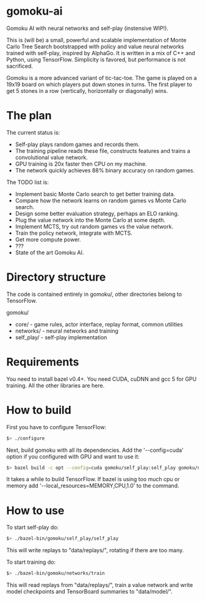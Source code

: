 gomoku-ai
=========

Gomoku AI with neural networks and self-play (instensive WIP!).

This is (will be) a small, powerful and scalable implementation of Monte Carlo
Tree Search bootstrapped with policy and value neural networks trained with
self-play, inspired by AlphaGo. It is written in a mix of C++ and Python, using
TensorFlow. Simplicity is favored, but performance is not sacrificed.

Gomoku is a more advanced variant of tic-tac-toe. The game is played on a 19x19
board on which players put down stones in turns. The first player to get 5
stones in a row (vertically, horizontally or diagonally) wins.

The plan
========

The current status is:

  * Self-play plays random games and records them.
  * The training pipeline reads these file, constructs features and trains
    a convolutional value network.
  * GPU training is 20x faster then CPU on my machine.
  * The network quickly achieves 88% binary accuracy on random games. 

The TODO list is:

  * Implement basic Monte Carlo search to get better training data.
  * Compare how the network learns on random games vs Monte Carlo search.
  * Design some better evaluation strategy, perhaps an ELO ranking.
  * Plug the value network into the Monte Carlo at some depth.
  * Implement MCTS, try out random games vs the value network.
  * Train the policy network, integrate with MCTS.
  * Get more compute power.
  * ???
  * State of the art Gomoku AI.

Directory structure
===================

The code is contained entirely in gomoku/, other directories belong to
TensorFlow.

gomoku/

  * core/ - game rules, actor interface, replay format, common utilities
  * networks/ - neural networks and training
  * self_play/ - self-play implementation

Requirements
============

You need to install bazel v0.4+. You need CUDA, cuDNN and gcc 5 for GPU
training. All the other libraries are here.

How to build
============

First you have to configure TensorFlow:

```bash
$> ./configure
```

Next, build gomoku with all its dependencies. Add the '--config=cuda' option
if you configured with GPU and want to use it:

```bash
$> bazel build -c opt --config=cuda gomoku/self_play:self_play gomoku/networks:train
```
It takes a while to build TensorFlow. If bazel is using too much cpu or
memory add '--local_resources=MEMORY,CPU,1.0' to the command.

How to use
==========

To start self-play do:
```bash
$> ./bazel-bin/gomoku/self_play/self_play
```

This will write replays to "data/replays/", rotating if there are too many.


To start training do:
```bash
$> ./bazel-bin/gomoku/networks/train
```

This will read replays from "data/replays/", train a value network and write
model checkpoints and TensorBoard summaries to "data/model/".
